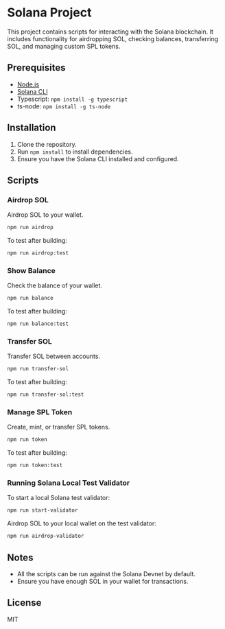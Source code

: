 # Solana Project

This project contains scripts for interacting with the Solana blockchain. It includes functionality for airdropping SOL, checking balances, transferring SOL, and managing custom SPL tokens.

## Prerequisites

- [Node.js](https://nodejs.org/)
- [Solana CLI](https://docs.solana.com/cli/install-solana-cli-tools)
- Typescript: `npm install -g typescript`
- ts-node: `npm install -g ts-node`

## Installation

1. Clone the repository.
2. Run `npm install` to install dependencies.
3. Ensure you have the Solana CLI installed and configured.

## Scripts

### Airdrop SOL

Airdrop SOL to your wallet.

```bash
npm run airdrop
```

To test after building:

```bash
npm run airdrop:test
```

### Show Balance

Check the balance of your wallet.

```bash
npm run balance
```

To test after building:

```bash
npm run balance:test
```

### Transfer SOL

Transfer SOL between accounts.

```bash
npm run transfer-sol
```

To test after building:

```bash
npm run transfer-sol:test
```

### Manage SPL Token

Create, mint, or transfer SPL tokens.

```bash
npm run token
```

To test after building:

```bash
npm run token:test
```

### Running Solana Local Test Validator

To start a local Solana test validator:

```bash
npm run start-validator
```

Airdrop SOL to your local wallet on the test validator:

```bash
npm run airdrop-validator
```

## Notes

- All the scripts can be run against the Solana Devnet by default.
- Ensure you have enough SOL in your wallet for transactions.

## License

MIT
